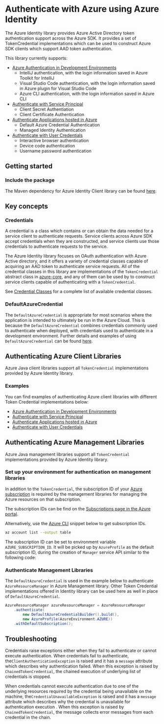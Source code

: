 # Authenticate with Azure using Azure Identity

The Azure Identity library provides Azure Active Directory token authentication support across the Azure SDK. It provides a set of TokenCredential implementations which can be used to construct Azure SDK clients which support AAD token authentication.

This library currently supports:
- [Azure Authentication in Development Environments](./identity_env_auth.md)
    * IntelliJ authentication, with the login information saved in Azure Toolkit for IntelliJ
    * Visual Studio Code authentication, with the login information saved in Azure plugin for Visual Studio Code
    * Azure CLI authentication, with the login information saved in Azure CLI
- [Authenticate with Service Principal](./identity_service_principal_auth.md)
    * Client Secret Authentiation
    * Client Certificate Authentication
- [Authenticate Applications hosted in Azure](./identity_azure_hosted_auth.md)
    * Default Azure Credential Authentication
    * Managed Identity Authentication
- [Authenticate with User Credentials](./identity_user_auth.md)
    * Interactive browser authentication
    * Device code authentication
    * Username password authentication

## Getting started
### Include the package

The Maven dependency for Azure Identity Client library can be found [here](https://search.maven.org/artifact/com.azure/azure-identity).

## Key concepts
### Credentials

A credential is a class which contains or can obtain the data needed for a service client to authenticate requests. Service clients across Azure SDK accept credentials when they are constructed, and service clients use those credentials to authenticate requests to the service. 

The Azure Identity library focuses on OAuth authentication with Azure Active directory, and it offers a variety of credential classes capable of acquiring an AAD token to authenticate service requests. All of the credential classes in this library are implementations of the `TokenCredential` abstract class in [azure-core][azure_core_library], and any of them can be used by to construct service clients capable of authenticating with a `TokenCredential`. 

See [Credential Classes](#credential-classes) for a complete list of available credential classes.

### DefaultAzureCredential
The `DefaultAzureCredential` is appropriate for most scenarios where the application is intended to ultimately be run in the Azure Cloud. This is because the `DefaultAzureCredential` combines credentials commonly used to authenticate when deployed, with credentials used to authenticate in a development environment. Further details and examples of using `DefaultAzureCredential` can be found [here](identity_azure_hosted_auth.md#default-azure-credential).

## Authenticating Azure Client Libraries

Azure Java client libraries support all `TokenCredential` implementations provided by Azure Identity library.

### Examples
You can find examples of authenticating Azure client libraries with different Token Credential implementations below:

* [Azure Authentication in Development Environments](./identity_env_auth.md)
* [Authenticate with Service Principal](./identity_service_principal_auth.md)
* [Authenticate Applications hosted in Azure](./identity_azure_hosted_auth.md)
* [Authenticate with User Credentials](./identity_user_auth.md)


## Authenticating Azure Management Libraries

Azure Java management libraries support all `TokenCredential` implementations provided by Azure Identity library.

### Set up your environment for authentication on management libraries

In addition to the `TokenCredential`, the subscription ID of your [Azure subscription](https://docs.microsoft.com/learn/modules/create-an-azure-account/4-multiple-subscriptions) is required by the management libraries for managing the Azure resources on that subscription.

The subscription IDs can be find on the [Subscriptions page in the Azure portal](https://portal.azure.com/#blade/Microsoft_Azure_Billing/SubscriptionsBlade).

Alternatively, use the [Azure CLI][azure_cli] snippet below to get subscription IDs.

```bash
az account list --output table
```

The subscription ID can be set to environment variable `AZURE_SUBSCRIPTION_ID`.
It will be picked up by `AzureProfile` as the default subscription ID, during the creation of `Manager` service API similar to the following code: 

### Authenticate Management Libraries
The `DefaultAzureCredential` is used in the example below to authenticate `AzureResourceManager` in Azure Management library. Other Token Credential implementations offered in Identity library can be used here as well in place of `DefaultAzureCredential`.

```java
AzureResourceManager azureResourceManager = AzureResourceManager
    .authenticate(
        new DefaultAzureCredentialBuilder().build(),
        new AzureProfile(AzureEnvironment.AZURE))
    .withDefaultSubscription();
```

## Troubleshooting
Credentials raise exceptions either when they fail to authenticate or cannot execute authentication.
When credentials fail to authenticate, the`ClientAuthenticationException` is raised and it has a `message` attribute which
describes why authentication failed. When this exception is raised by `ChainedTokenCredential`, the chained execution of underlying list of credentials is stopped.

When credentials cannot execute authentication due to one of the underlying resources required by the credential being unavailable on the machine, the`CredentialUnavailableException` is raised and it has a `message` attribute which
describes why the credential is unavailable for authentication execution . When this exception is raised by `ChainedTokenCredential`, the message collects error messages from each credential in the chain.


<!-- LINKS -->
[azure_cli]: https://docs.microsoft.com/cli/azure
[azure_sub]: https://azure.microsoft.com/free/
[source]: https://github.com/Azure/azure-sdk-for-java/tree/master/sdk/identity/azure-identity
[aad_doc]: https://docs.microsoft.com/azure/active-directory/
[code_of_conduct]: https://opensource.microsoft.com/codeofconduct/
[keys_client_library]: https://github.com/Azure/azure-sdk-for-java/tree/master/sdk/keyvault/azure-security-keyvault-keys
[logging]: https://github.com/Azure/azure-sdk-for-java/wiki/Logging-with-Azure-SDK
[secrets_client_library]: https://github.com/Azure/azure-sdk-for-java/tree/master/sdk/keyvault/azure-security-keyvault-secrets
[eventhubs_client_library]: https://github.com/Azure/azure-sdk-for-java/tree/master/sdk/eventhubs/azure-messaging-eventhubs
[azure_core_library]: https://github.com/Azure/azure-sdk-for-java/tree/master/sdk/core
[javadoc]: https://azure.github.io/azure-sdk-for-java
[jdk_link]: https://docs.microsoft.com/java/azure/jdk/?view=azure-java-stable

